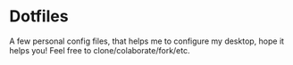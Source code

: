 # Dotfiles

A few personal config files, that helps me to configure my desktop, hope it helps you! 
Feel free to clone/colaborate/fork/etc.

